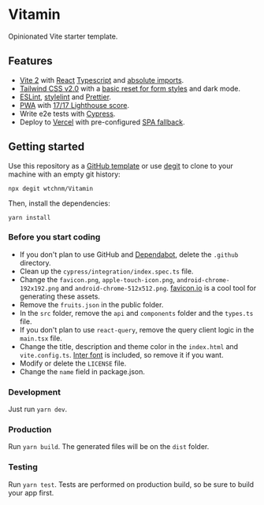 # Vitamin

Opinionated Vite starter template.

## Features

- [Vite 2](https://vitejs.dev) with [React](https://reactjs.org) [Typescript](https://www.typescriptlang.org) and [absolute imports](https://github.com/aleclarson/vite-tsconfig-paths).
- [Tailwind CSS v2.0](https://tailwindcss.com) with a [basic reset for form styles](https://github.com/tailwindlabs/tailwindcss-forms) and dark mode.
- [ESLint](https://eslint.org), [stylelint](https://stylelint.io) and [Prettier](https://prettier.io).
- [PWA](https://github.com/antfu/vite-plugin-pwa) with [17/17 Lighthouse score](https://web.dev/pwa-checklist/).
- Write e2e tests with [Cypress](https://www.cypress.io).
- Deploy to [Vercel](vercel.com) with pre-configured [SPA fallback](https://vercel.com/docs/configuration#routes/advanced/spa-fallback).

## Getting started

Use this repository as a [GitHub template](https://github.com/wtchnm/Vitamin/generate) or use [degit](https://github.com/Rich-Harris/degit) to clone to your machine with an empty git history:

```
npx degit wtchnm/Vitamin
```

Then, install the dependencies:

```
yarn install
```

### Before you start coding

- If you don't plan to use GitHub and [Dependabot](https://dependabot.com), delete the `.github` directory.
- Clean up the `cypress/integration/index.spec.ts` file.
- Change the `favicon.png`, `apple-touch-icon.png`, `android-chrome-192x192.png` and `android-chrome-512x512.png`. [favicon.io](https://favicon.io) is a cool tool for generating these assets.
- Remove the `fruits.json` in the public folder.
- In the `src` folder, remove the `api` and `components` folder and the `types.ts` file.
- If you don't plan to use `react-query`, remove the query client logic in the `main.tsx` file.
- Change the title, description and theme color in the `index.html` and `vite.config.ts`. [Inter font](https://rsms.me/inter/) is included, so remove it if you want.
- Modify or delete the `LICENSE` file.
- Change the `name` field in package.json.

### Development

Just run `yarn dev`.

### Production

Run `yarn build`. The generated files will be on the `dist` folder.

### Testing

Run `yarn test`. Tests are performed on production build, so be sure to build your app first.
